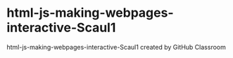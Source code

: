 # html-js-making-webpages-interactive-Scaul1
html-js-making-webpages-interactive-Scaul1 created by GitHub Classroom
